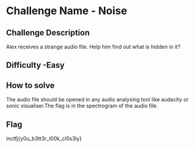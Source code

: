 # Challenge Name - Noise

## Challenge Description

Alex receives a strange audio file. Help him find out what is hidden in it?

## Difficulty -Easy

## How to solve

The audio file should be opened in any audio analysing tool like audacity or sonic visualiser.The flag is in the spectrogram of the audio file.

## Flag

inctfj{y0u_b3tt3r_l00k_cl0s3ly}
